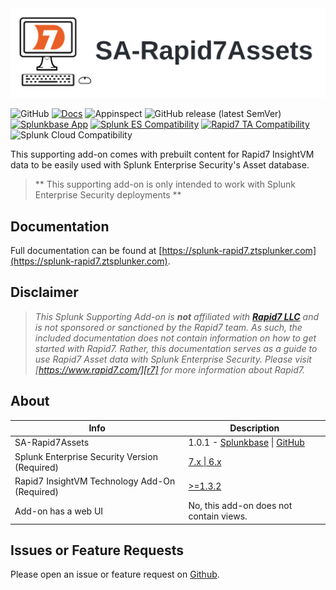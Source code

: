 <picture>
  <source media="(prefers-color-scheme: dark)" srcset="docs/static/sa-rapid7-hero.webp">
  <source media="(prefers-color-scheme: light)" srcset="docs/static/sa-rapid7-hero.webp">
  <img alt="SA-Rapid7Assets" src="docs/static/sa-rapid7-hero.webp">
</picture>

![GitHub](https://img.shields.io/github/license/zachchristensen28/SA-Rapid7Assets)
[![Docs](https://github.com/ZachChristensen28/SA-Rapid7Assets/actions/workflows/docs.yml/badge.svg)](https://splunk-rapid7.ztsplunker.com/)
![Appinspect](https://github.com/ZachChristensen28/SA-Rapid7Assets/actions/workflows/appinspect.yml/badge.svg)
![GitHub release (latest SemVer)](https://img.shields.io/github/v/release/ZachChristensen28/SA-Rapid7Assets)
[![Splunkbase App](https://img.shields.io/badge/Splunkbase-SA--Rapid7Assets-blue)](https://splunkbase.splunk.com/app/7025)
[![Splunk ES Compatibility](https://img.shields.io/badge/Splunk%20ES%20Compatibility-7.x%20|%206.x-success)](https://splunkbase.splunk.com/app/263)
[![Rapid7 TA Compatibility](https://img.shields.io/badge/Rapid7%20TA%20Compatibility->=1.3.2-success)](https://splunkbase.splunk.com/app/5097)
![Splunk Cloud Compatibility](https://img.shields.io/badge/Splunk%20Cloud%20Ready-Victoria%20|%20Classic-informational?logo=splunk)

This supporting add-on comes with prebuilt content for Rapid7 InsightVM data to be easily used with Splunk Enterprise Security's Asset database.

> ** This supporting add-on is only intended to work with Splunk Enterprise Security deployments **

## Documentation

Full documentation can be found at [https://splunk-rapid7.ztsplunker.com](https://splunk-rapid7.ztsplunker.com).

## Disclaimer

> *This Splunk Supporting Add-on is __not__ affiliated with [__Rapid7 LLC__][r7] and is not sponsored or sanctioned by the Rapid7 team. As such, the included documentation does not contain information on how to get started with Rapid7. Rather, this documentation serves as a guide to use Rapid7 Asset data with Splunk Enterprise Security. Please visit [https://www.rapid7.com/][r7] for more information about Rapid7.*

## About

Info | Description
------|----------
SA-Rapid7Assets | 1.0.1 - [Splunkbase](https://splunkbase.splunk.com/app/7025) \| [GitHub](https://github.com/ZachChristensen28/SA-Rapid7Assets/releases)
Splunk Enterprise Security Version (Required) | [7.x \| 6.x](https://splunkbase.splunk.com/app/263)
Rapid7 InsightVM Technology Add-On (Required) | [>=1.3.2](https://splunkbase.splunk.com/app/5097)
Add-on has a web UI | No, this add-on does not contain views.

## Issues or Feature Requests

Please open an issue or feature request on [Github](https://github.com/ZachChristensen28/SA-Rapid7Assets/issues).

[r7]: https://www.rapid7.com/